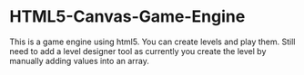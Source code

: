HTML5-Canvas-Game-Engine
========================

This is a game engine using html5. You can create levels and play them.  Still need to add a level designer tool as currently you create the level by manually adding values into an array.
